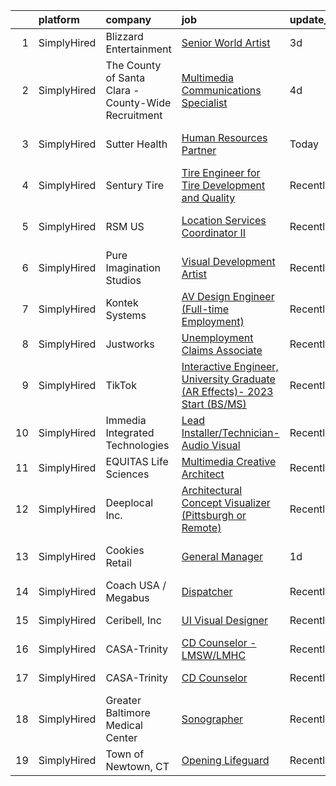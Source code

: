 

|    | platform    | company                                             | job                                                                                                                                                                                   | update_time   | location                    |
|---:|:------------|:----------------------------------------------------|:--------------------------------------------------------------------------------------------------------------------------------------------------------------------------------------|:--------------|:----------------------------|
|  1 | SimplyHired | Blizzard Entertainment                              | [Senior World Artist](https://www.simplyhired.com/job/g8iUmeAP7RRIx49JbByQBMLqlZa8c0BYmn8HPLvexS3cghpoxEDA-g?q=visual+effects)                                                        | 3d            | Santa Monica, CA            |
|  2 | SimplyHired | The County of Santa Clara - County-Wide Recruitment | [Multimedia Communications Specialist](https://www.simplyhired.com/job/C07mnZIi2TUHQqwSOfNMcAIc13UhEUzVtXZJeb3kpOt-8UlEnb9MMQ?q=visual+effects)                                       | 4d            | San Jose, CA                |
|  3 | SimplyHired | Sutter Health                                       | [Human Resources Partner](https://www.simplyhired.com/job/2wJIGlyiBQcWIC63FJZAVJRdR0v4U6sFcyJIalyQMQoI_S4g60Pf8Q?q=visual+effects)                                                    | Today         | San Francisco, CA           |
|  4 | SimplyHired | Sentury Tire                                        | [Tire Engineer for Tire Development and Quality](https://www.simplyhired.com/job/N8Wkbo4c9aD7xiXKdZlRU3C5iE1r9nBTugFfU8dkzUkjqTw3tUBTuQ?q=visual+effects)                             | Recently      | Hialeah, FL                 |
|  5 | SimplyHired | RSM US                                              | [Location Services Coordinator II](https://www.simplyhired.com/job/O0bkSVumlZX1PiNxgNskSiK0AWjhwQNAc20zFxbn126mOzq-kjqKpA?q=visual+effects)                                           | Recently      | San Jose, CA +1 location    |
|  6 | SimplyHired | Pure Imagination Studios                            | [Visual Development Artist](https://www.simplyhired.com/job/u3Ce0qDkoB4jPujFyWA_pOjySvkBJ7SmBclJFkATwkjx3a0XU_1R2g?q=visual+effects)                                                  | Recently      | Van Nuys, CA                |
|  7 | SimplyHired | Kontek Systems                                      | [AV Design Engineer (Full-time Employment)](https://www.simplyhired.com/job/0vonORRrQ8F_-OnaP7FruNFTpTHWqsYacgBsioJq-IiAPbYZ2PXX0Q?q=visual+effects)                                  | Recently      | Durham, NC                  |
|  8 | SimplyHired | Justworks                                           | [Unemployment Claims Associate](https://www.simplyhired.com/job/4rgcz_ZD8u3sW0HxidRDx8T3NcUnwL9lVESTgzh--ebQjuiewwDQ7g?q=visual+effects)                                              | Recently      | Tampa, FL                   |
|  9 | SimplyHired | TikTok                                              | [Interactive Engineer, University Graduate (AR Effects)- 2023 Start (BS/MS)](https://www.simplyhired.com/job/7mmac1HEAcq1UDtM7wYOPYQo89STo0ZXsjrfsSms6b-UPcP-RdFWvA?q=visual+effects) | Recently      | Los Angeles, CA +1 location |
| 10 | SimplyHired | Immedia Integrated Technologies                     | [Lead Installer/Technician-Audio Visual](https://www.simplyhired.com/job/IL_TH2SXPlz2tOw2DDE_I22xSpEewZlkJne33ZaAXd-CmCI5oTmI_A?q=visual+effects)                                     | Recently      | Scottsdale, AZ              |
| 11 | SimplyHired | EQUITAS Life Sciences                               | [Multimedia Creative Architect](https://www.simplyhired.com/job/ichTX3k1Ejo7tX1GyCNQsvRJKJYEbv4IqWgcjyZm74n5FB1102LY-Q?q=visual+effects)                                              | Recently      | Essex, VT                   |
| 12 | SimplyHired | Deeplocal Inc.                                      | [Architectural Concept Visualizer (Pittsburgh or Remote)](https://www.simplyhired.com/job/SWB3HAZT_15JhUfxDrZqTeM9niknD8HbJ0NuAptc3GZca9udF26K4g?q=visual+effects)                    | Recently      | Remote                      |
| 13 | SimplyHired | Cookies Retail                                      | [General Manager](https://www.simplyhired.com/job/gw46SD-en3HuUJJa15nGLDSB7Fsty_ZLccsCgpsLuBfFwjwdv7yhQA?q=visual+effects)                                                            | 1d            | Antioch, CA +1 location     |
| 14 | SimplyHired | Coach USA / Megabus                                 | [Dispatcher](https://www.simplyhired.com/job/05Rl2sP1vVlzZJi79PSGlX3Kqys7YCCbnSZyCLV7IumVJYO50f0oHg?q=visual+effects)                                                                 | Recently      | Sacramento, CA              |
| 15 | SimplyHired | Ceribell, Inc                                       | [UI Visual Designer](https://www.simplyhired.com/job/Y7Li_2I1qkwiNht-whvMdNQEkBKq_OmgoB2xbMMY6Xzl6PU2XLbl3w?q=visual+effects)                                                         | Recently      | Sunnyvale, CA               |
| 16 | SimplyHired | CASA-Trinity                                        | [CD Counselor - LMSW/LMHC](https://www.simplyhired.com/job/5gMYa_80P6IL6qQUuWsEcj6TFOlofBxeuiNX_Tz2FRFohZjUnA8C0Q?q=visual+effects)                                                   | Recently      | Dansville, NY               |
| 17 | SimplyHired | CASA-Trinity                                        | [CD Counselor](https://www.simplyhired.com/job/8lgqMC2sP7YydGwsRUqBcWd6cIdcCUT88DV96upqAU21zJnQ5VCUsw?q=visual+effects)                                                               | Recently      | Salamanca, NY               |
| 18 | SimplyHired | Greater Baltimore Medical Center                    | [Sonographer](https://www.simplyhired.com/job/yTrV0C37EXF6txdljdGbO46R1KFBAeAy9I4CXsh5psl1TUtm08P8fg?q=visual+effects)                                                                | Recently      | Baltimore, MD               |
| 19 | SimplyHired | Town of Newtown, CT                                 | [Opening Lifeguard](https://www.simplyhired.com/job/5Q_ffi6fL1KQvkfUCFRZAKibPGgMV6AS7EoiiBHT396NaIijZgEXdQ?q=visual+effects)                                                          | Recently      | Newtown, CT                 |